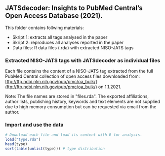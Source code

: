 ## JATSdecoder: Insights to PubMed Central’s Open Access Database (2021).
This folder contains follwing materials:
- Skript 1: extracts all tags analysed in the paper
- Skript 2: reproduces all analyses reported in the paper
- Data files: R data files (.rda) with extracted NISO-JATS tags

### Extracted NISO-JATS tags with JATSdecoder as individual files
Each file contains the content of a NISO-JATS tag extracted from the full PubMed Central collection of open access files downloaded from: [ftp://ftp.ncbi.nlm.nih.gov/pub/pmc/oa_bulk/](ftp://ftp.ncbi.nlm.nih.gov/pub/pmc/oa_bulk/) on 1.1.2021. <br>

Note: The file names are stored in "files.rda". The exported affiliations, author lists, publishing history, keywords and text elements are not supplied due to high memory consumption but can be requested via email from the author.   

### Import and use the data
``` r
# Download each file and load its content with R for analysis. 
load("type.rda")
head(type)
sort(table(unlist(type))) # type distribution
``` 

